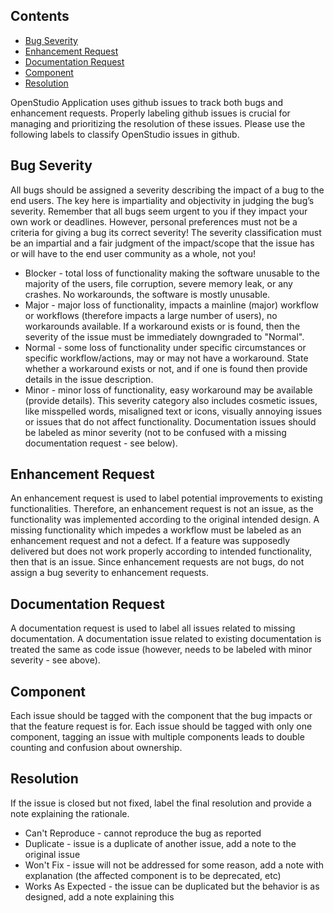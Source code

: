 
## Contents

- [Bug Severity](#bug-severity)
- [Enhancement Request](#enhancement-request)
- [Documentation Request](#documentation-request)
- [Component](#component)
- [Resolution](#resolution)

OpenStudio Application uses github issues to track both bugs and enhancement requests. Properly labeling github issues is crucial for managing and prioritizing the resolution of these issues. Please use the following labels to classify OpenStudio issues in github. 


## Bug Severity
All bugs should be assigned a severity describing the impact of a bug to the end users. The key here is impartiality and objectivity in judging the bug’s severity. Remember that all bugs seem urgent to you if they impact your own work or deadlines. However, personal preferences must not be a criteria for giving a bug its correct severity! The severity classification must be an impartial and a fair judgment of the impact/scope that the issue has or will have to the end user community as a whole, not you! 

* Blocker - total loss of functionality making the software unusable to the majority of the users, file corruption, severe memory leak, or any crashes. No workarounds, the software is mostly unusable.
* Major - major loss of functionality, impacts a mainline (major) workflow or workflows (therefore impacts a large number of users), no workarounds available. If a workaround exists or is found, then the severity of the issue must be immediately downgraded to "Normal".
* Normal - some loss of functionality under specific circumstances or specific workflow/actions, may or may not have a workaround. State whether a workaround exists or not, and if one is found then provide details in the issue description.
* Minor - minor loss of functionality, easy workaround may be available (provide details). This severity category also includes cosmetic issues, like misspelled words, misaligned text or icons, visually annoying issues or issues that do not affect functionality. Documentation issues should be labeled as minor severity (not to be confused with a missing documentation request - see below).

## Enhancement Request
An enhancement request is used to label potential improvements to existing functionalities. Therefore, an enhancement request is not an issue, as the functionality was implemented according to the original intended design. A missing functionality which impedes a workflow must be labeled as an enhancement request and not a defect.  If a feature was supposedly delivered but does not work properly according to intended functionality, then that is an issue. Since enhancement requests are not bugs, do not assign a bug severity to enhancement requests.

## Documentation Request
A documentation request is used to label all issues related to missing documentation. A documentation issue related to existing documentation is treated the same as code issue (however, needs to be labeled with minor severity - see above).

## Component
Each issue should be tagged with the component that the bug impacts or that the feature request is for.  Each issue should be tagged with only one component, tagging an issue with multiple components leads to double counting and confusion about ownership. 

## Resolution
If the issue is closed but not fixed, label the final resolution and provide a note explaining the rationale.

* Can't Reproduce - cannot reproduce the bug as reported
* Duplicate - issue is a duplicate of another issue, add a note to the original issue
* Won't Fix - issue will not be addressed for some reason, add a note with explanation (the affected component is to be deprecated, etc)
* Works As Expected - the issue can be duplicated but the behavior is as designed, add a note explaining this

